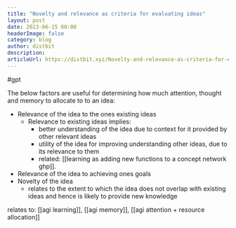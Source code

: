 ```yaml
---
title: "Novelty and relevance as criteria for evaluating ideas"
layout: post
date: 2023-06-15 00:00
headerImage: false
category: blog
author: distbit
description: 
articleUrl: https://distbit.xyz/Novelty-and-relevance-as-criteria-for-evaluating-ideas
---
```


#gpt 

The below factors are useful for determining how much attention, thought and memory to allocate to to an idea:
- Relevance of the idea to the ones existing ideas
	- Relevance to existing ideas implies:
		- better understanding of the idea due to context for it provided by other relevant ideas
		- utility of the idea for improving understanding other ideas, due to its relevance to them
		- related: [[learning as adding new functions to a concept network ghp]].
- Relevance of the idea to achieving ones goals
- Novelty of the idea
	- relates to the extent to which the idea does not overlap with existing ideas and hence is likely to provide new knowledge 

relates to: [[agi learning]],  [[agi memory]], [[agi attention + resource allocation]]